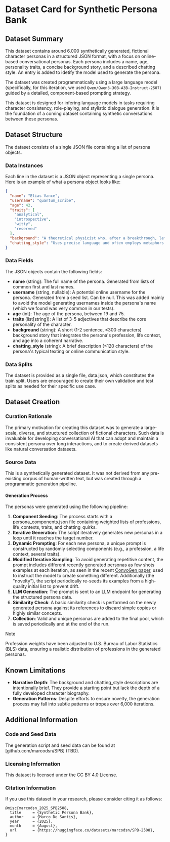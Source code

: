 # Dataset Card for Synthetic Persona Bank

## Dataset Summary

This dataset contains around 6.000 synthetically generated, fictional character personas in a structured JSON format, with a focus on online-based conversational personas. Each persona includes a name, age, personality traits, a concise background story, and a described chatting style. An entry is added to idetify the model used to generate the persona.

The dataset was created programmatically using a large language model (specifically, for this iteration, we used `Qwen/Qwen3-30B-A3B-Instruct-2507`) guided by a detailed, component-based prompting strategy.

This dataset is designed for infering language models in tasks requiring character consistency, role-playing, and stylistic dialogue generation. It is the foundation of a coming dataset containing synthetic conversations between these personas.

## Dataset Structure

The dataset consists of a single JSON file containing a list of persona objects.

### Data Instances

Each line in the dataset is a JSON object representing a single persona. Here is an example of what a persona object looks like:

```json
{
  "name": "Elias Vance",
  "username": "quantum_scribe",
  "age": 42,
  "traits": [
    "analytical",
    "introspective",
    "witty",
    "reserved"
  ],
  "background": "A theoretical physicist who, after a breakthrough, left academia to write science fiction novels from a secluded cabin. He's currently grappling with a severe case of writer's block for his second book.",
  "chatting_style": "Uses precise language and often employs metaphors from physics. Tends to write in well-structured, complete sentences, even in casual chat."
}
```

### Data Fields

The JSON objects contain the following fields:

- **name** (string): The full name of the persona. Generated from lists of common first and last names.
- **username** (string, nullable): A potential online username for the persona. Generated from a seed list. Can be null. This was added mainly to avoid the model generating usernames inside the persona's name (which we found was very common in our tests).
- **age** (int): The age of the persona, between 19 and 75.
- **traits** (list[string]): A list of 3-5 adjectives that describe the core personality of the character.
- **background** (string): A short (1-2 sentence, ≤300 characters) background story that integrates the persona's profession, life context, and age into a coherent narrative.
- **chatting_style** (string): A brief description (≤120 characters) of the persona's typical texting or online communication style.

### Data Splits

The dataset is provided as a single file, data.json, which constitutes the train split. Users are encouraged to create their own validation and test splits as needed for their specific use case.

## Dataset Creation

### Curation Rationale

The primary motivation for creating this dataset was to generate a large-scale, diverse, and structured collection of fictional characters. Such data is invaluable for developing conversational AI that can adopt and maintain a consistent persona over long interactions, and to create derived datasets like natural conversation datasets.

### Source Data

This is a synthetically generated dataset. It was not derived from any pre-existing corpus of human-written text, but was created through a programmatic generation pipeline.

#### Generation Process

The personas were generated using the following pipeline:

1. **Component Seeding**: The process starts with a persona_components.json file containing weighted lists of professions, life_contexts, traits, and chatting_quirks.
2. **Iterative Generation**: The script iteratively generates new personas in a loop until it reaches the target number.
3. **Dynamic Prompting**: For each new persona, a unique prompt is constructed by randomly selecting components (e.g., a profession, a life context, several traits).
4. **Modified Iterative Sampling**: To avoid generating repetitive content, the prompt includes different recently generated personas as few shots examples at each iteration, as seen in the recent [ConvoGen paper](https://huggingface.co/papers/2503.17460), used to instruct the model to create something different. Additionally (the "novelty"), the script periodically re-seeds its examples from a high-quality initial list to prevent drift.
5. **LLM Generation**: The prompt is sent to an LLM endpoint for generating the structured persona data.
6. **Similarity Check**: A basic similarity check is performed on the newly generated persona against its references to discard simple copies or highly similar concepts.
7. **Collection**: Valid and unique personas are added to the final pool, which is saved periodically and at the end of the run.

> [!Note]
> Profession weights have been adjusted to U.S. Bureau of Labor Statistics (BLS) data, ensuring a realistic distribution of professions in the generated personas.

## Known Limitations

- **Narrative Depth**: The background and chatting_style descriptions are intentionally brief. They provide a starting point but lack the depth of a fully developed character biography.
- **Generation Patterns**: Despite efforts to ensure novelty, the generation process may fall into subtle patterns or tropes over 6,000 iterations.

## Additional Information
### Code and Seed Data

The generation script and seed data can be found at [github.com/marcodsn/SPB] (TBD).

### Licensing Information

This dataset is licensed under the CC BY 4.0 License.

### Citation Information

If you use this dataset in your research, please consider citing it as follows:

```
@misc{marcodsn_2025_SPB2508,
  title     = {Synthetic Persona Bank},
  author    = {Marco De Santis},
  year      = {2025},
  month     = {August},
  url       = {https://huggingface.co/datasets/marcodsn/SPB-2508},
}
```
